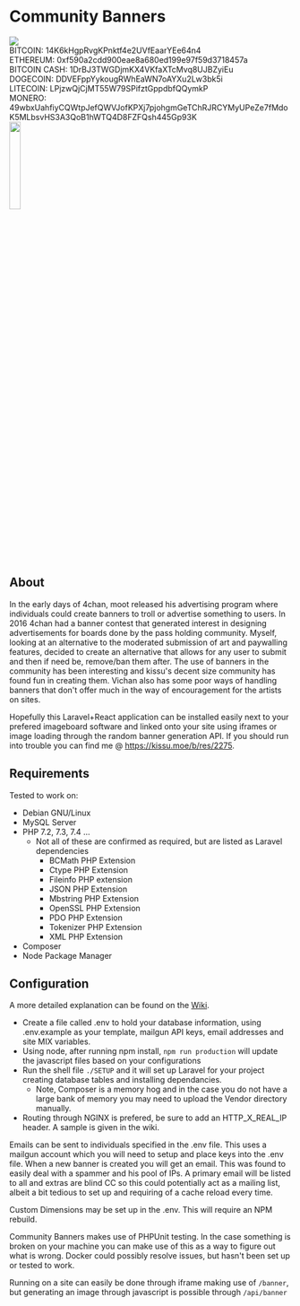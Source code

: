 # Community Banners 
<img src="https://api.travis-ci.org/ECHibiki/FreeBanners.svg?branch=dev" /><br/>
BITCOIN: 14K6kHgpRvgKPnktf4e2UVfEaarYEe64n4<br/>
ETHEREUM: 0xf590a2cdd900eae8a680ed199e97f59d3718457a<br/>
BITCOIN CASH: 1DrBJ3TWGDjmKX4VKfaXTcMvq8UJBZyiEu<br/>
DOGECOIN: DDVEFppYykougRWhEaWN7oAYXu2Lw3bk5i<br/>
LITECOIN: LPjzwQjCjMT55W79SPifztGppdbfQQymkP<br/>
MONERO: 49wbxUahfiyCQWtpJefQWVJofKPXj7pjohgmGeTChRJRCYMyUPeZe7fMdoK5MLbsvHS3A3QoB1hWTQ4D8FZFQsh445Gp93K<br/>
<a href="https://www.patreon.com/ECVerniy"><img width="20%" src="https://banners.kissu.moe/static/Patreon_Navy.png" /></a>

## About
In the early days of 4chan, moot released his advertising program where individuals could create banners to troll or advertise something to users. In 2016 4chan had a banner contest that generated interest in designing advertisements for boards done by the pass holding community. Myself, looking at an alternative to the moderated submission of art and paywalling features, decided to create an alternative that allows for any user to submit and then if need be, remove/ban them after.
The use of banners in the community has been interesting and kissu's decent size community has found fun in creating them. Vichan also has some poor ways of handling banners that don't offer much in the way of encouragement for the artists on sites.

Hopefully this Laravel+React application can be installed easily next to your prefered imageboard software and linked onto your site using iframes or image loading through the random banner generation API. If you should run into trouble you can find me @ https://kissu.moe/b/res/2275.

## Requirements
Tested to work on:
- Debian GNU/Linux
- MySQL Server
- PHP 7.2, 7.3, 7.4 ...
    - Not all of these are confirmed as required, but are listed as Laravel dependencies
        - BCMath PHP Extension
        - Ctype PHP Extension
        - Fileinfo PHP extension
        - JSON PHP Extension
        - Mbstring PHP Extension
        - OpenSSL PHP Extension
        - PDO PHP Extension
        - Tokenizer PHP Extension
        - XML PHP Extension
- Composer
- Node Package Manager

## Configuration

A more detailed explanation can be found on the <a href="">Wiki</a>.

- Create a file called .env to hold your database information, using .env.example as your template, mailgun API keys, email addresses and site MIX variables.
- Using node, after running npm install, ```npm run production``` will update the javascript files based on your configurations
- Run the shell file ```./SETUP``` and it will set up Laravel for your project creating database tables and installing dependancies.
    - Note, Composer is a memory hog and in the case you do not have a large bank of memory you may need to upload the Vendor directory manually.
- Routing through NGINX is prefered, be sure to add an HTTP_X_REAL_IP header. A sample is given in the wiki.

Emails can be sent to individuals specified in the .env file. This uses a mailgun account which you will need to setup and place keys into the .env file. When a new banner is created you will get an email. This was found to easily deal with a spammer and his pool of IPs. A primary email will be listed to all and extras are blind CC so this could potentially act as a mailing list, albeit a bit tedious to set up and requiring of a cache reload every time.

Custom Dimensions may be set up in the .env. This will require an NPM rebuild.

Community Banners makes use of PHPUnit testing. In the case something is broken on your machine you can make use of this as a way to figure out what is wrong. Docker could possibly resolve issues, but hasn't been set up or tested to work.

Running on a site can easily be done through iframe making use of ```/banner```, but generating an image through javascript is possible through ```/api/banner```
